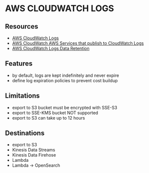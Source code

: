 # AWS CLOUDWATCH LOGS

## Resources

- [AWS CloudWatch Logs](https://docs.aws.amazon.com/AmazonCloudWatch/latest/logs/WhatIsCloudWatchLogs.html)
- [AWS CloudWatch AWS Services that publish to CloudWatch Logs](https://docs.aws.amazon.com/AmazonCloudWatch/latest/logs/aws-services-sending-logs.html)
- [AWS CloudWatch Logs Data Retention](https://docs.aws.amazon.com/AmazonCloudWatch/latest/logs/Working-with-log-groups-and-streams.html#SettingLogRetention)

## Features

- by default, logs are kept indefinitely and never expire
- define log expiration policies to prevent cost buildup

## Limitations

- export to S3 bucket must be encrypted with SSE-S3
- export to SSE-KMS bucket NOT supported
- export to S3 can take up to 12 hours

## Destinations

- export to S3
- Kinesis Data Streams
- Kinesis Data Firehose
- Lambda
- Lambda -> OpenSearch